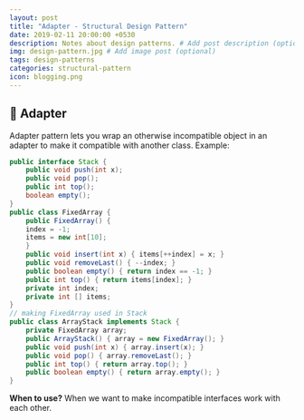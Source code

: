 ```yaml
---
layout: post
title: "Adapter - Structural Design Pattern"
date: 2019-02-11 20:00:00 +0530
description: Notes about design patterns. # Add post description (optional)
img: design-pattern.jpg # Add image post (optional)
tags: design-patterns
categories: structural-pattern
icon: blogging.png
---
```

🔌 Adapter
-----------
Adapter pattern lets you wrap an otherwise incompatible object in an adapter to make it compatible with another class.
Example:
```java
public interface Stack {
    public void push(int x);
    public void pop();
    public int top();
    boolean empty();
}
public class FixedArray {
    public FixedArray() {
    index = -1;
    items = new int[10];
    }
    public void insert(int x) { items[++index] = x; }
    public void removeLast() { --index; }
    public boolean empty() { return index == -1; }
    public int top() { return items[index]; }
    private int index;
    private int [] items;
}
// making FixedArray used in Stack
public class ArrayStack implements Stack {
    private FixedArray array;
    public ArrayStack() { array = new FixedArray(); }
    public void push(int x) { array.insert(x); }
    public void pop() { array.removeLast(); }
    public int top() { return array.top(); }
    public boolean empty() { return array.empty(); }
}
```
**When to use?** When we want to make incompatible interfaces work with each other.